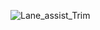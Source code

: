 
![Lane_assist_Trim](https://user-images.githubusercontent.com/57401083/119959989-caa0a700-bfa4-11eb-86f2-7fde4f5e8639.gif)

